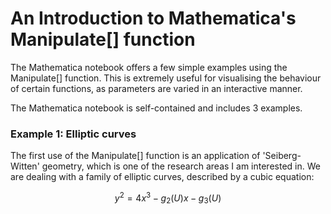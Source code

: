 # An Introduction to Mathematica's Manipulate[] function

The Mathematica notebook offers a few simple examples using the Manipulate[] function. This is extremely useful for visualising the behaviour of certain functions, as parameters are varied in an interactive manner.

The Mathematica notebook is self-contained and includes 3 examples. 

### Example 1: Elliptic curves

The first use of the Manipulate[] function is an application of 'Seiberg-Witten' geometry, which is one of the research areas I am interested in. We are dealing with a family of elliptic curves, described by a cubic equation:

$$ y^2 = 4x^3 - g_2(U) x - g_3(U)$$

